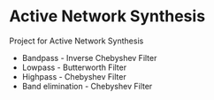 # Active Network Synthesis
Project for Active Network Synthesis
* Bandpass - Inverse Chebyshev Filter
* Lowpass - Butterworth Filter
* Highpass - Chebyshev Filter
* Band elimination - Chebyshev Filter 
